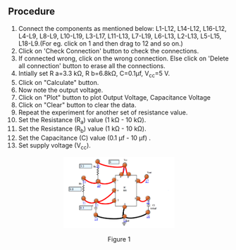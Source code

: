 ## Procedure

1. Connect the components as mentioned below:
L1-L12, L14-L12, L16-L12, L4-L9, L8-L9, L10-L19, L3-L17, L11-L13, L7-L19, L6-L13, L2-L13, L5-L15, L18-L9.(For eg. click on 1 and then drag to 12 and so on.)
2. Click on 'Check Connection' button to check the connections.
3. If connected wrong, click on the wrong connection. Else click on 'Delete all connection' button to erase all the connections.
4. Intially set R a=3.3 kΩ, R b=6.8kΩ, C=0.1µf, V<sub>cc</sub>=5 V.
5. Click on "Calculate" button.
6. Now note the output voltage.
7. Click on "Plot" button to plot Output Voltage, Capacitance Voltage
8. Click on "Clear" button to clear the data.
9. Repeat the experiment for another set of resistance value.
10. Set the Resistance (R<sub>a</sub>) value (1 kΩ - 10 kΩ).
11. Set the Resistance (R<sub>b</sub>) value (1 kΩ - 10 kΩ).
12. Set the Capacitance (C) value (0.1 µf - 10 µf) .
13. Set supply voltage (V<sub>cc</sub>).

<div align="center">
<img src="images/astable_prc.png" width="50%">
<p>Figure 1</p>
</div>